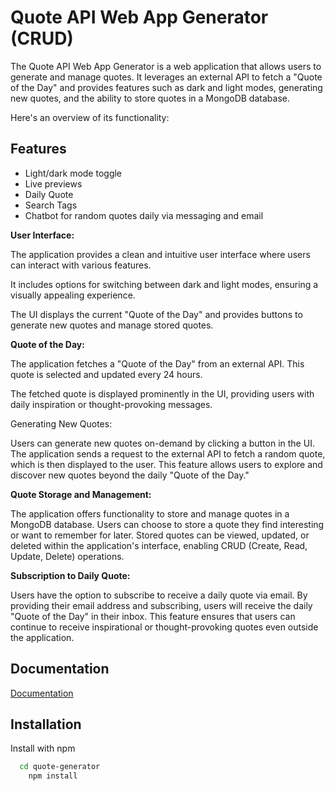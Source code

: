 
# Quote API Web App Generator (CRUD) 

The Quote API Web App Generator is a web application that allows users to generate and manage quotes. 
It leverages an external API to fetch a "Quote of the Day" and provides features such as dark and light modes, generating new quotes, and the ability to store quotes in a MongoDB database. 


Here's an overview of its functionality:


## Features

- Light/dark mode toggle
- Live previews
- Daily Quote
- Search Tags
- Chatbot for random quotes daily via messaging and email


**User Interface:**

The application provides a clean and intuitive user interface where users can interact with various features.

It includes options for switching between dark and light modes, ensuring a visually appealing experience.

The UI displays the current "Quote of the Day" and provides buttons to generate new quotes and manage stored quotes.

**Quote of the Day:**

The application fetches a "Quote of the Day" from an external API. This quote is selected and updated every 24 hours.

The fetched quote is displayed prominently in the UI, providing users with daily inspiration or thought-provoking messages.

Generating New Quotes:

Users can generate new quotes on-demand by clicking a button in the UI.
The application sends a request to the external API to fetch a random quote, which is then displayed to the user.
This feature allows users to explore and discover new quotes beyond the daily "Quote of the Day."

**Quote Storage and Management:**

The application offers functionality to store and manage quotes in a MongoDB database.
Users can choose to store a quote they find interesting or want to remember for later.
Stored quotes can be viewed, updated, or deleted within the application's interface, enabling CRUD (Create, Read, Update, Delete) operations.

**Subscription to Daily Quote:**

Users have the option to subscribe to receive a daily quote via email.
By providing their email address and subscribing, users will receive the daily "Quote of the Day" in their inbox.
This feature ensures that users can continue to receive inspirational or thought-provoking quotes even outside the application.


## Documentation

[Documentation](https://linktodocumentation)


## Installation

Install with npm

```bash
  cd quote-generator
    npm install
```
    



